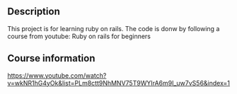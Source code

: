 ## Description

This project is for learning ruby on rails. The code is donw by following a course from youtube: Ruby on rails for beginners

## Course information

https://www.youtube.com/watch?v=wkNR1hG4yOk&list=PLm8ctt9NhMNV75T9WYIrA6m9I_uw7vS56&index=1
